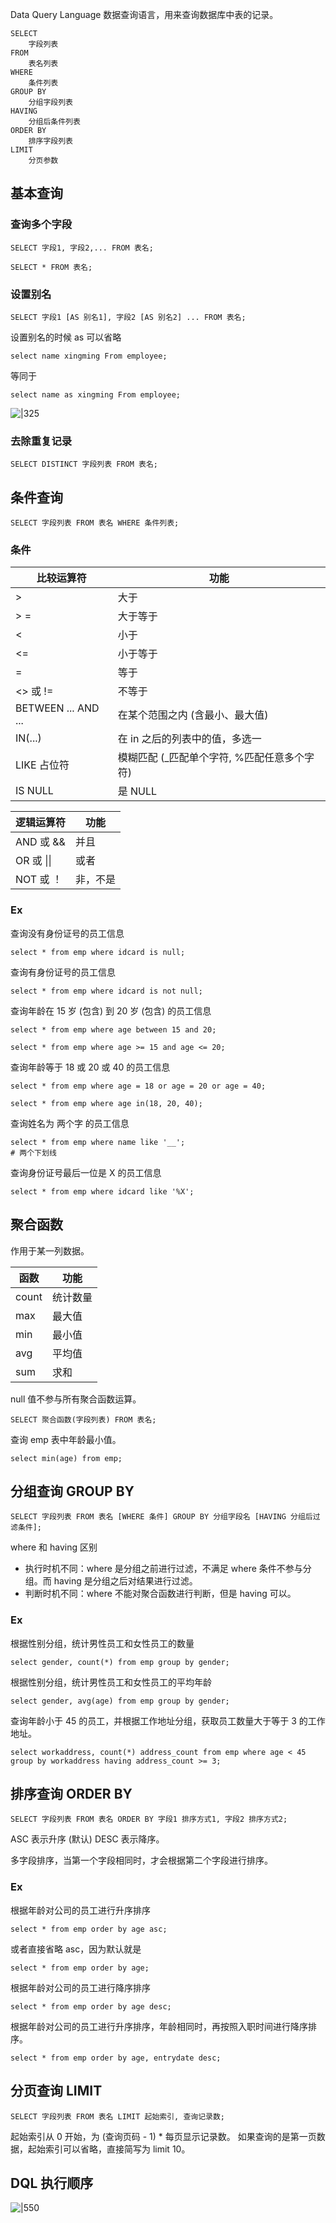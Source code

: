 Data Query Language 数据查询语言，用来查询数据库中表的记录。

```mysql
SELECT
	字段列表
FROM
	表名列表
WHERE
	条件列表
GROUP BY
	分组字段列表
HAVING
	分组后条件列表
ORDER BY
	排序字段列表
LIMIT
	分页参数
```

## 基本查询
### 查询多个字段
```mysql
SELECT 字段1, 字段2,... FROM 表名;
```

```mysql
SELECT * FROM 表名;
```

### 设置别名
```mysql
SELECT 字段1 [AS 别名1], 字段2 [AS 别名2] ... FROM 表名;
```
设置别名的时候 as 可以省略
```mysql
select name xingming From employee;
```
等同于
```mysql
select name as xingming From employee;
```

![|325](https://typora-birdy.oss-cn-guangzhou.aliyuncs.com/20250119215543.png)

### 去除重复记录
```mysql
SELECT DISTINCT 字段列表 FROM 表名;
```

## 条件查询
```mysql
SELECT 字段列表 FROM 表名 WHERE 条件列表;
```

### 条件

| 比较运算符               | 功能                         |
| ------------------- | -------------------------- |
| >                   | 大于                         |
| > =                 | 大于等于                       |
| <                   | 小于                         |
| <=                  | 小于等于                       |
| =                   | 等于                         |
| <> 或 !=             | 不等于                        |
| BETWEEN ... AND ... | 在某个范围之内 (含最小、最大值)          |
| IN(...)             | 在 in 之后的列表中的值，多选一          |
| LIKE 占位符            | 模糊匹配 (\_匹配单个字符, %匹配任意多个字符) |
| IS NULL             | 是 NULL                     |

| 逻辑运算符     | 功能   |
| --------- | ---- |
| AND 或 &&  | 并且   |
| OR 或 \|\| | 或者   |
| NOT 或 ！   | 非，不是 |

### Ex
查询没有身份证号的员工信息
```mysql
select * from emp where idcard is null;
```

查询有身份证号的员工信息
```mysql
select * from emp where idcard is not null;
```

查询年龄在 15 岁 (包含) 到 20 岁 (包含) 的员工信息
```mysql
select * from emp where age between 15 and 20;
```

```mysql
select * from emp where age >= 15 and age <= 20;
```

查询年龄等于 18 或 20 或 40 的员工信息
```mysql
select * from emp where age = 18 or age = 20 or age = 40;
```

```mysql
select * from emp where age in(18, 20, 40);
```

查询姓名为 两个字 的员工信息
```mysql
select * from emp where name like '__'; 
# 两个下划线
```

查询身份证号最后一位是 X 的员工信息
```mysql
select * from emp where idcard like '%X';
```

## 聚合函数
作用于某一列数据。

| 函数    | 功能   |
| ----- | ---- |
| count | 统计数量 |
| max   | 最大值  |
| min   | 最小值  |
| avg   | 平均值  |
| sum   | 求和   |

null 值不参与所有聚合函数运算。
```mysql
SELECT 聚合函数(字段列表) FROM 表名;
```

查询 emp 表中年龄最小值。
```mysql
select min(age) from emp;
```

## 分组查询 GROUP BY
```mysql
SELECT 字段列表 FROM 表名 [WHERE 条件] GROUP BY 分组字段名 [HAVING 分组后过滤条件]; 
```

where 和 having 区别
- 执行时机不同：where 是分组之前进行过滤，不满足 where 条件不参与分组。而 having 是分组之后对结果进行过滤。
- 判断时机不同：where 不能对聚合函数进行判断，但是 having 可以。

### Ex
根据性别分组，统计男性员工和女性员工的数量
```mysql
select gender, count(*) from emp group by gender;
```

根据性别分组，统计男性员工和女性员工的平均年龄
```mysql
select gender, avg(age) from emp group by gender;
```

查询年龄小于 45 的员工，并根据工作地址分组，获取员工数量大于等于 3 的工作地址。
```mysql
select workaddress, count(*) address_count from emp where age < 45 group by workaddress having address_count >= 3;
```

## 排序查询 ORDER BY
```mysql
SELECT 字段列表 FROM 表名 ORDER BY 字段1 排序方式1, 字段2 排序方式2;
```

ASC 表示升序 (默认)
DESC 表示降序。

多字段排序，当第一个字段相同时，才会根据第二个字段进行排序。

### Ex
根据年龄对公司的员工进行升序排序
```mysql
select * from emp order by age asc;
```
或者直接省略 asc，因为默认就是
```mysql
select * from emp order by age;
```

根据年龄对公司的员工进行降序排序
```mysql
select * from emp order by age desc;
```

根据年龄对公司的员工进行升序排序，年龄相同时，再按照入职时间进行降序排序。
```mysql
select * from emp order by age, entrydate desc;
```

## 分页查询 LIMIT
```mysql
SELECT 字段列表 FROM 表名 LIMIT 起始索引, 查询记录数;
```

起始索引从 0 开始，为 (查询页码 - 1) * 每页显示记录数。
如果查询的是第一页数据，起始索引可以省略，直接简写为 limit 10。

## DQL 执行顺序

![|550](https://typora-birdy.oss-cn-guangzhou.aliyuncs.com/20250123202834.png)

